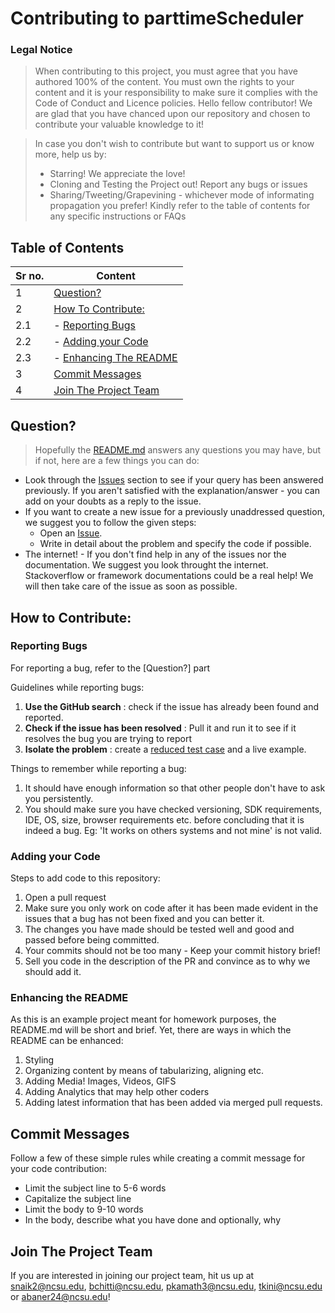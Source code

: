 # Contributing to parttimeScheduler

### Legal Notice 
> When contributing to this project, you must agree that you have authored 100% of the content. You must own the rights to your content and it is your responsibility to make sure it complies with the Code of Conduct and Licence policies.
Hello fellow contributor!
We are glad that you have chanced upon our repository and chosen to contribute your valuable knowledge to it! 

> In case you don't wish to contribute but want to support us or know more, help us by:
> - Starring! We appreciate the love! 
> - Cloning and Testing the Project out! Report any bugs or issues
> - Sharing/Tweeting/Grapevining - whichever mode of informating propagation you prefer!
Kindly refer to the table of contents for any specific instructions or FAQs

## Table of Contents

|Sr no.| Content                                                         | 
|------| -------------------------------------------------------------------- |
|1| [Question?](#i-have-a-question)                                      | 
|2| [How To Contribute:](#i-want-to-contribute)                          | 
|2.1| - [Reporting Bugs](#reporting-bugs)                                | 
|2.2| - [Adding your Code](#adding-code)              |
|2.3| - [Enhancing The README](#enhancing-the-readme)             |
|3| [Commit Messages](#commit-messages)                                  |
|4| [Join The Project Team](#join-the-project-team)                      |


## Question?

> Hopefully the [README.md](https://github.com/boscosylvester-john/parttimeScheduler/blob/main/README.md) answers any questions you may have, but if not, here are a few things you can do:
- Look through the [Issues](https://github.com/boscosylvester-john/parttimeScheduler/issues) section to see if your query has been answered previously. If you aren't satisfied with the explanation/answer - you can add on your doubts as a reply to the issue.
- If you want to create a new issue for a previously unaddressed question, we suggest you to follow the given steps:
    - Open an [Issue](https://github.com/boscosylvester-john/parttimeScheduler/issues/new).
    - Write in detail about the problem and specify the code if possible.
- The internet! - If you don't find help in any of the issues nor the documentation. We suggest you look throught the internet. Stackoverflow or framework documentations could be a real help!
We will then take care of the issue as soon as possible.
## How to Contribute:
### Reporting Bugs
For reporting a bug, refer to the [Question?] part

Guidelines while reporting bugs:
1. **Use the GitHub search** : check if the issue has already been found and reported.
2. **Check if the issue has been resolved** : Pull it and run it to see if it resolves the bug you are trying to report
3. **Isolate the problem** : create a [reduced test case](http://css-tricks.com/reduced-test-cases/) and a live example.

Things to remember while reporting a bug:
1. It should have enough information so that other people don't have to ask you persistently.
2. You should make sure you have checked versioning, SDK requirements, IDE, OS, size, browser requirements etc. before concluding that it is indeed a bug.
    Eg: 'It works on others systems and not mine' is not valid.

### Adding your Code

Steps to add code to this repository:

1. Open a pull request
2. Make sure you only work on code after it has been made evident in the issues that a bug has not been fixed and you can better it.
3. The changes you have made should be tested well and good and passed before being committed.
4. Your commits should not be too many - Keep your commit history brief!
5. Sell you code in the description of the PR and convince as to why we should add it.

### Enhancing the README
As this is an example project meant for homework purposes, the README.md will be short and brief. Yet, there are ways in which the README can be enhanced:

1. Styling
2. Organizing content by means of tabularizing, aligning etc.
3. Adding Media! Images, Videos, GIFS
4. Adding Analytics that may help other coders
5. Adding latest information that has been added via merged pull requests.

## Commit Messages
Follow a few of these simple rules while creating a commit message for your code contribution:
- Limit the subject line to 5-6 words
- Capitalize the subject line
- Limit the body to 9-10 words
- In the body, describe what you have done and optionally, why
## Join The Project Team
If you are interested in joining our project team, hit us up at snaik2@ncsu.edu, bchitti@ncsu.edu, pkamath3@ncsu.edu, tkini@ncsu.edu or abaner24@ncsu.edu!
